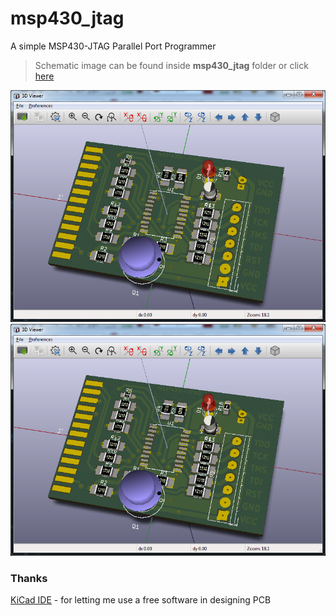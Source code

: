 # msp430_jtag
A simple MSP430-JTAG Parallel Port Programmer

> Schematic image can be found inside **msp430_jtag** folder or click [here](https://github.com/Tarsier-Marianz/msp430_jtag/blob/master/msp430_jtag.sch.svg)

![msp430-JTAG-front](msp430_jtag.3d-front.png?raw=true "msp430-JTAG front view 3D")
![msp430-JTAG-back](msp430_jtag.3d-front.png?raw=true "msp430-JTAG back view 3D")


### Thanks

[KiCad IDE](http://kicad-pcb.org/) - for letting me use a free software in designing PCB

